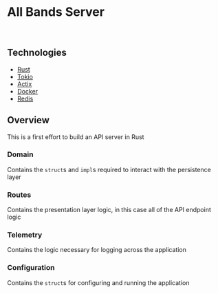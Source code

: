# All Bands Server

<br />

## Technologies

- [Rust](https://doc.rust-lang.org/book/)
- [Tokio](https://docs.rs/tokio/latest/tokio/)
- [Actix](https://actix.rs/docs)
- [Docker](https://docs.docker.com/)
- [Redis](https://redis.io/docs/)

## Overview

This is a first effort to build an API server in Rust

### Domain

Contains the `struct`s and `impl`s required to interact with the persistence layer

### Routes

Contains the presentation layer logic, in this case all of the API endpoint logic

### Telemetry

Contains the logic necessary for logging across the application

### Configuration

Contains the `struct`s for configuring and running the application
